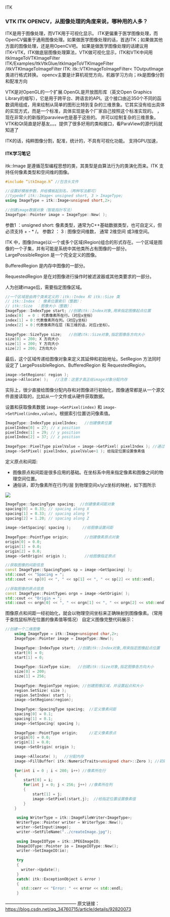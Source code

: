 ITK

### VTK ITK OPENCV，从图像处理的角度来说，哪种用的人多？
ITK是用于图像处理，而VTK用于可视化显示。
ITK更偏重于医学图像处理，而OpenCV偏重于通用图像处理。如果做医学图像处理的话，首选ITK；如果做其他方面的图像处理，还是用OpenCV吧。
如果是做医学图像处理的话建议用ITK+VTK，ITK做底层图像处理算法，VTK做可视化显示，ITK和VTK中间用itkImageToVTKImageFilter ITK/Examples/ItkVtkGlue/itkImageToVTKImageFilter /itkVTKImageToImageFilter ITK: itk::VTKImageToImageFilter< TOutputImage 类进行格式转换。
opencv主要是计算机视觉方向，机器学习方向；itk是图像分割和配准方向

VTK是对OpenGL的一个扩展.OpenGL是开放图形库（英文Open Graphics Library的缩写），它是用于跨平台、跨语言的API。这个接口由近350个不同的函数调用组成，用来绘制从简单的图形比特到复杂的三维景象。它其实没有给出具体的实现方式，而是一个标准，具体实现是各个厂家自己按照这个标准实现的。
，现在非常火的新版的paraview也是基于这些的。 并可以绘制复杂的三维景象。
VTK和Qt简直是好基友。。。提供了很多好用的类和接口，看ParaView的源代码就知道了

ITK的话，纯粹图像分割，配准，统计的，不具有可视化功能。 支持GPU加速，

#### ITK学习笔记

itk::Image 是遵循范型编程思想的类，其类型是由算法行为的类演化而来。ITK 支持任何像素类型和空间维的图像。
```cpp
#include “itkImage.h” //包含头文件
 
//设置好模板参数，并给模板起别名，（两种写法都可）
//typedef itk::Image< unsigned short, 3 > ImageType; 
using ImageType = itk::Image<unsigned short,2>;
 
//创建image数据对象（智能指针写法）
ImageType::Pointer image = ImageType::New( ); 
```
参数1 ：unsigned short: 像素类型，通常为C++基础数据类型，也可自定义，但必须支持 + - * /。
参数2 ： 3 : 图像空间维数， 通常 2维空间 或3维空间。

ITK 中，图像(Image)以一个或多个区域(Region)组合的形式存在。一个区域是图像的一个子集，并有可能是系统中其他类所占有图像的一部分。LargePossibleRegion 是一个完全定义的图像。

BufferedRegion 是内存中图像的一部分。

RequestedRegion 是在对图像进行操作时被滤波器或其他类要求的一部分。

人为创建image后，需要指定图像区域。
```cpp
//一个区域是由两个类来定义的：itk::Index 和 itk::Size 类
// itk::Index ： 像素位置索引（整数）：
// itk::Size  ：图像大小（整数）：
ImageType::IndexType start; //创建itk::Index对象,用来指定图像起点位置
index[0]  = 0 : 代表像素所在行。（对应x坐标）
index[1] = 0：代表像素所在列。（对应y坐标）
index[2] = 0：代表像素所在层（有三维的话，对应z坐标）。
 
ImageType::SizeType size;   //创建itk::Size对象,指定图像各方向大小
size[0] = 200; X 方向大小
size[1] = 200; Y 方向大小
size[2] = 200; Z方向大小
```
最后，这个区域传递给图像对象来定义其延伸和初始地址。SetRegion 方法同时设定了 LargePossibleRegion、BufferedRegion 和 RequestedRegion。
```cpp
image->SetRegions( region );
image->Allocate( );   //注意：这里才真正给image对象分配内存
```
实际上，很少直接给图像分配内存和对图像进行初始化，图像通常都是从一个源文件直接读取的，比如从一个文件或从硬件获取数据。

设置和获取像素数据 `image->GetPixel(index)` 和 `image->SetPixel(index,value)`。根据索引位置访问像素值。
```cpp
ImageType::IndexType pixelIndex;   //创建像素位置
pixelIndex[0] = 27; // x position
pixelIndex[1] = 29; // y position
pixelIndex[2] = 37; // z position 
 
ImageType::PixelType pixelValue = image->GetPixel( pixelIndex ); //通过位置获取像素值
image->SetPixel( pixelIndex, pixelValue+1 ); 给指定位置设置像素值
```
定义原点和间距:

- 图像原点和间距是很多应用的基础。在坐标系中用来指定像素和图像之间的物理空间位置。
- 通俗讲，即为像素所在行/列/层  到物理空间x/y/z坐标的映射，如下图所示

![](https://github.com/YunchaoYang/MyCodingNotes/blob/master/Cpp/ITK/20190619135524822.png)
```cpp
ImageType::SpacingType spacing;  //创建像素间距对象
spacing[0] = 0.33; // spacing along X
spacing[1] = 0.33; // spacing along Y
spacing[2] = 1.20; // spacing along Z
 
image->SetSpacing( spacing );     //给图像设置间距
 
ImageType::PointType origin;       //创建像素原点对象
origin[0] = 0.0; 
origin[1] = 0.0;
origin[2] = 0.0;
image->SetOrigin( origin );        //给图像指定原点
```

```cpp
//获取图像的间距信息
const ImageType::SpacingType& sp = image->GetSpacing( );
std::cout << "Spacing = ";
std::cout << sp[0] << ", " << sp[1] << ", " << sp[2] << std::endl; 
 
//获取图像的原点信息
const ImageType::PointType& orgn = image->GetOrigin( );
std::cout << "Origin = ";
std::cout << orgn[0] << ", " << orgn[1] << ", " << orgn[2] << std::endl; 
```
图像原点和间距一经初始化，就会以物理空间坐标来正确映射到图像像素。（常用于查找鼠标所在位置的像素值等情况）
自定义图像完整代码展示：
```cpp
//创建一个二维图像
    using ImageType = itk::Image<unsigned char,2>;
    ImageType::Pointer image = ImageType::New();
 
    ImageType::IndexType start; //创建itk::Index对象,用来指定图像起点位置
    start[0] = 0;
    start[1] = 0;
 
    ImageType::SizeType size;   //创建itk::Size对象,指定图像各方向大小
    size[0] = 200;
    size[1] = 256;
 
    ImageType::RegionType region; //创建图像区域，并设置起点和大小
    region.SetSize( size );
    region.SetIndex( start );
    image->SetRegions(region);
 
    ImageType::SpacingType spacing;  //定义像素间距
    spacing[0] = 0.1;
    spacing[1] = 0.1;
    image->SetSpacing( spacing );
 
    ImageType::PointType origin;     //定义像素原点
    origin[0] = 0.0;
    origin[1] = 0.0;
    image->SetOrigin( origin );
 
    image->Allocate( );   //分配内存
    image->FillBuffer( itk::NumericTraits<unsigned char>::Zero ); //初始化图像缓冲区
 
    for(int i = 0 ; i < 200; i++) //像素所在行
    {
        start[0] = i;
        for(int j = 0; j < 256; j++) //像素所在列
        {
            start[1] = j;
            image->SetPixel(start,j);  //给指定位置设置像素值
        }
    }
 
     using WriterType = itk::ImageFileWriter<ImageType>;
     WriterType::Pointer writer = WriterType::New();
     writer->SetInput(image);
     writer->SetFileName("../createImage.jpg");
 
     using ImageIOType = itk::JPEGImageIO;
     ImageIOType::Pointer io = ImageIOType::New();
     writer->SetImageIO(io);
 
     try
     {
       writer->Update();
     }
     catch( itk::ExceptionObject & error )
     {
       std::cerr << "Error: " << error << std::endl;
     }
```
————————————————
原文链接：https://blog.csdn.net/qq_34760715/article/details/92820073




